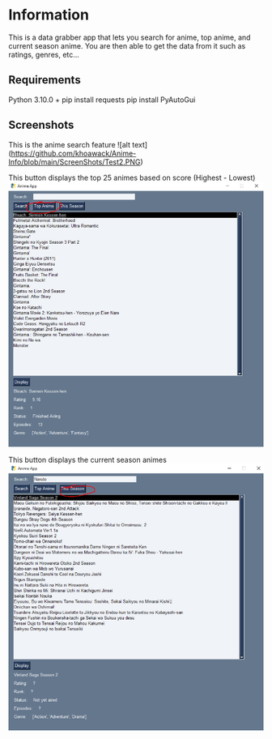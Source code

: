 # Information
This is a data grabber app that lets you search for anime, top anime, and current season anime. You are then able to get the data from it such as ratings, genres, etc...

## Requirements
Python 3.10.0 +
pip install requests
pip install PyAutoGui

## Screenshots
This is the anime search feature
![alt text] (https://github.com/khoawack/Anime-Info/blob/main/ScreenShots/Test2.PNG)

This button displays the top 25 animes based on score (Highest - Lowest)
![alt text](https://github.com/khoawack/Anime-Info/blob/main/ScreenShots/Test1.PNG)

This button displays the current season animes
![alt text](https://github.com/khoawack/Anime-Info/blob/main/ScreenShots/Test3.PNG)
